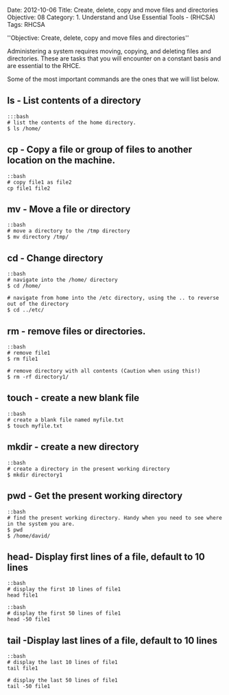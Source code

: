 Date: 2012-10-06
Title: Create, delete, copy and move files and directories
Objective: 08
Category: 1. Understand and Use Essential Tools - (RHCSA)
Tags: RHCSA

''Objective: Create, delete, copy and move files and directories''

Administering a system requires moving, copying, and deleting files and directories. These are tasks that you will encounter on a constant basis and are essential to the RHCE.

Some of the most important commands are the ones that we will list below. 


<b>ls</b> - List contents of a directory
--

    :::bash
    # list the contents of the home directory.
    $ ls /home/ 
 

<b>cp</b> - Copy a file or group of files to another location on the machine.
--

    ::bash
    # copy file1 as file2
    cp file1 file2 
     

<b>mv</b> - Move a file or directory 
--

    ::bash
    # move a directory to the /tmp directory
    $ mv directory /tmp/
    
 

<b>cd</b> - Change directory
--

    ::bash
    # navigate into the /home/ directory
    $ cd /home/   
    
    # navigate from home into the /etc directory, using the .. to reverse out of the directory
    $ cd ../etc/  
    

<b>rm</b> - remove files or directories. 
--

    ::bash
    # remove file1
    $ rm file1  

    # remove directory with all contents (Caution when using this!)
    $ rm -rf directory1/ 
    
 

<b>touch</b> - create a new blank file
--

    ::bash
    # create a blank file named myfile.txt
    $ touch myfile.txt 
    
<b>mkdir</b> - create a new directory
--

    ::bash
    # create a directory in the present working directory
    $ mkdir directory1  
    


<b>pwd</b> - Get the present working directory
--

    ::bash
    # find the present working directory. Handy when you need to see where in the system you are.
    $ pwd     
    $ /home/david/ 
    
 

<b>head</b>- Display first lines of a file, default to 10 lines
--

    ::bash
    # display the first 10 lines of file1
    head file1
    
    ::bash
    # display the first 50 lines of file1
    head -50 file1
    
 

<b>tail</b> -Display last lines of a file, default to 10 lines
---

    ::bash
    # display the last 10 lines of file1
    tail file1 
    
    # display the last 50 lines of file1   
    tail -50 file1   
    
 

